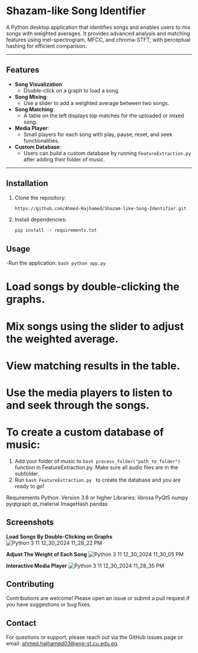 # Shazam-like Song Identifier

A Python desktop application that identifies songs and enables users to mix songs with weighted averages. It provides advanced analysis and matching features using mel-spectrogram, MFCC, and chroma-STFT, with perceptual hashing for efficient comparison.

---

## Features

- **Song Visualization**:
  - Double-click on a graph to load a song.
- **Song Mixing**:
  - Use a slider to add a weighted average between two songs.
- **Song Matching**:
  - A table on the left displays top matches for the uploaded or mixed song.
- **Media Player**:
  - Small players for each song with play, pause, reset, and seek functionalities.
- **Custom Database**:
  - Users can build a custom database by running `FeatureExtraction.py` after adding their folder of music.

---

## Installation

1. Clone the repository:
   ```bash
   https://github.com/Ahmed-Hajhamed/Shazam-like-Song-Identifier.git

2. Install dependencies:
    ```bash
    pip install -r requirements.txt
    ```
## Usage
-Run the application:
    ```bash
    python app.py
    ```

# Load songs by double-clicking the graphs.
# Mix songs using the slider to adjust the weighted average.
# View matching results in the table.
# Use the media players to listen to and seek through the songs.
# To create a custom database of music:
  1. Add your folder of music to ```bash process_folder("path_to_folder")``` function in FeatureExtraction.py. Make sure all audio files are in the subfolder.
  2. Run ```bash FeatureExtraction.py ``` to create the database and you are ready to go!


Requirements
Python: Version 3.8 or higher
Libraries:
librosa
PyQt5
numpy
pyqtgraph
qt_material
ImageHash
pandas

## Screenshots

**Load Songs By Double-Clicking on Graphs**
![Python 3 11 12_30_2024 11_28_22 PM](https://github.com/user-attachments/assets/78cb942b-21a5-44cc-a3d2-176bd2c7bfd7)

**Adjust The Weight of Each Song**
![Python 3 11 12_30_2024 11_30_05 PM](https://github.com/user-attachments/assets/23506d94-4489-4406-b30c-1d81e7f77cb1)

**Interactive Media Player**
![Python 3 11 12_30_2024 11_28_35 PM](https://github.com/user-attachments/assets/da41ea4c-9453-41a7-a2c0-cceca1c1b16d)

## Contributing
Contributions are welcome! Please open an issue or submit a pull request if you have suggestions or bug fixes.

## Contact
For questions or support, please reach out via the GitHub issues page or email: ahmed.hajhamed03@eng-st.cu.edu.eg.
